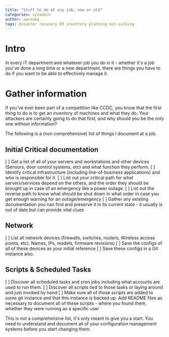 ```yaml
---
title: "Stuff to do at any job, new or old"
categories: sysadmin
author: aaroneg
tags: disaster recovery DR inventory planning not-sucking
---
```

# Intro
In every IT department and whatever job you do in it - whether it's a job you've done a long time or a new department, there are things you have to do if you want to be able to effectively manage it.

# Gather information
If you've ever been part of a competition like CCDC, you know that the first thing to do is to get an inventory of machines and what they do. Your attackers are certainly going to do that first, and why should you be the only one without information?

The following is a (non comprehensive) list of things I document at a job.

## Initial Critical documentation
[ ] Get a list of all of your servers and workstations and other devices (Sensors, door control systems, etc) and what function they perform. 
[ ] Identify critical infrastructure (including line-of-business applications) and who is responsible for it.
[ ] List out your critical path for what servers/services depend on the others, and the order they should be brought up in case of an emergency like a power outage.
[ ] List out the reverse path to know what should be shut down in what order in case you get enough warning for an outage/emergency
[ ] Gather any existing documentation you can find and preserve it in its current state - it usually is out of date but can provide vital clues

## Network
[ ] List all network devices (firewalls, switches, routers, Wireless access points, etc). Names, IPs, models, firmware revisions)
[ ] Save the configs of all of these devices as your initial reference
[ ] Save these configs in a Git instance also.

## Scripts & Scheduled Tasks
[ ] Discover all scheduled tasks and cron jobs including what accounts are used to run them.
[ ] Discover all scripts tied to those tasks or laying around and just invoked by hand
[ ] Make sure all of those scripts are added to some git instance and that this instance is backed up. Add README files as necessary to document all of these scripts - where you found them, whether they were running as a specific user


This is not a comprehensive list, it's only meant to give you a start. You need to understand and document all of your configuration management systems before you start changing them. 
